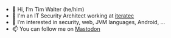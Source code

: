 - 👋 Hi, I’m Tim Walter (he/him)
- 💼 I'm an IT Security Architect working at [iteratec](https://github.com/iteratec)
- 👀 I’m interested in security, web, JVM languages, Android, ...
- 📫 You can follow me on <a href="https://infosec.exchange/@twwd" rel="me nofollow">Mastodon</a>
